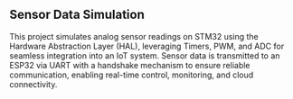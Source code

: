 ## Sensor Data Simulation

This project simulates analog sensor readings on STM32 using the Hardware Abstraction Layer (HAL), leveraging Timers, PWM, and ADC for seamless integration into an IoT system. Sensor data is transmitted to an ESP32 via UART with a handshake mechanism to ensure reliable communication, enabling real-time control, monitoring, and cloud connectivity.
